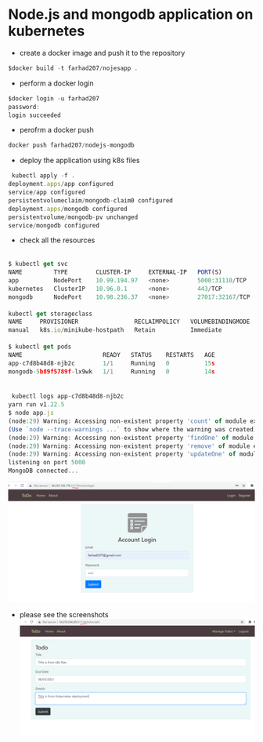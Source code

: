 <h1 id="my-custom-anchor-name">
  Node.js and mongodb application on kubernetes
</h1>

* create a docker image and push it to the repository 
```javascript
$docker build -t farhad207/nojesapp .
```
* perform a docker login
```javascript 
$docker login -u farhad207
password:
login succeeded
```
* perofrm a docker push

```javascript
docker push farhad207/nodejs-mongodb 
```

* deploy the application using k8s files


```javascript
 kubectl apply -f .
deployment.apps/app configured
service/app configured
persistentvolumeclaim/mongodb-claim0 configured
deployment.apps/mongodb configured
persistentvolume/mongodb-pv unchanged
service/mongodb configured
```
* check all the resources 

```javascript

$ kubectl get svc
NAME         TYPE        CLUSTER-IP     EXTERNAL-IP   PORT(S)           AGE
app          NodePort    10.99.194.97   <none>        5000:31110/TCP    67m
kubernetes   ClusterIP   10.96.0.1      <none>        443/TCP           69m
mongodb      NodePort    10.98.236.37   <none>        27017:32167/TCP   67m

kubectl get storageclass
NAME     PROVISIONER                RECLAIMPOLICY   VOLUMEBINDINGMODE   ALLOWVOLUMEEXPANSION   AGE
manual   k8s.io/minikube-hostpath   Retain          Immediate           false                  155m

$ kubectl get pods
NAME                       READY   STATUS    RESTARTS   AGE
app-c7d8b48d8-njb2c        1/1     Running   0          15s
mongodb-5b89f5789f-lx9wk   1/1     Running   0          14s


 kubectl logs app-c7d8b48d8-njb2c
yarn run v1.22.5
$ node app.js
(node:29) Warning: Accessing non-existent property 'count' of module exports inside circular dependency
(Use `node --trace-warnings ...` to show where the warning was created)
(node:29) Warning: Accessing non-existent property 'findOne' of module exports inside circular dependency
(node:29) Warning: Accessing non-existent property 'remove' of module exports inside circular dependency
(node:29) Warning: Accessing non-existent property 'updateOne' of module exports inside circular dependency
listening on port 5000
MongoDB connected...

```

![](/images/coding-activity/activity-04-nodejs-mongo-kubernetes/k8s_app_running_on_port_31110.PNG)


* please see the screenshots
![](/images/coding-activity/activity-04-nodejs-mongo-kubernetes/K8s_app_and_mongo_connected.PNG)



